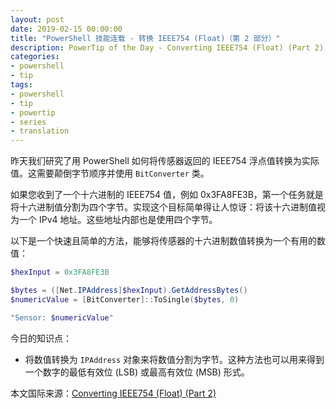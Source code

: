 ```yaml
---
layout: post
date: 2019-02-15 00:00:00
title: "PowerShell 技能连载 - 转换 IEEE754 (Float)（第 2 部分）"
description: PowerTip of the Day - Converting IEEE754 (Float) (Part 2)
categories:
- powershell
- tip
tags:
- powershell
- tip
- powertip
- series
- translation
---
```

昨天我们研究了用 PowerShell 如何将传感器返回的 IEEE754 浮点值转换为实际值。这需要颠倒字节顺序并使用 `BitConverter` 类。

如果您收到了一个十六进制的 IEEE754 值，例如 0x3FA8FE3B，第一个任务就是将十六进制值分割为四个字节。实现这个目标简单得让人惊讶：将该十六进制值视为一个 IPv4 地址。这些地址内部也是使用四个字节。

以下是一个快速且简单的方法，能够将传感器的十六进制数值转换为一个有用的数值：

```powershell
$hexInput = 0x3FA8FE3B

$bytes = ([Net.IPAddress]$hexInput).GetAddressBytes()
$numericValue = [BitConverter]::ToSingle($bytes, 0)

"Sensor: $numericValue"
```

今日的知识点：

* 将数值转换为 `IPAddress` 对象来将数值分割为字节。这种方法也可以用来得到一个数字的最低有效位 (LSB) 或最高有效位 (MSB) 形式。

<!--more-->
本文国际来源：[Converting IEEE754 (Float) (Part 2)](https://community.idera.com/database-tools/powershell/powertips/b/tips/posts/converting-ieee754-float-part-2)
